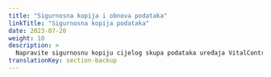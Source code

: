 ```yaml
---
title: "Sigurnosna kopija i obnova podataka"
linkTitle: "Sigurnosna kopija podataka"
date: 2023-07-20
weight: 10
description: >
  Napravite sigurnosnu kopiju cijelog skupa podataka uređaja VitalControl i obnovite je na drugom uređaju.
translationKey: section-backup
---
```

